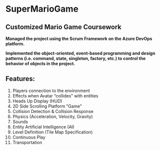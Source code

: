# SuperMarioGame
## Customized Mario Game Coursework

**Managed the project using the Scrum Framework on the Azure DevOps platform.**

**Implemented the object-oriented, event-based programming and design patterns (i.e. command, state, singleton, factory, etc.) to control the behavior of objects in the project.**

## Features:
1. Players connection to the environment
2. Effects when Avatar “collides” with entities
3. Heads Up Display (HUD)
4. 2D Side Scrolling Platform "Game"
5. Collision Detection & Collision Response
6. Physics (Acceleration, Velocity, Gravity)
7. Sounds
8. Entity Artificial Intelligence (AI)
9. Level Definition (Tile Map Specification)
10. Continuous Play
11. Transportation

